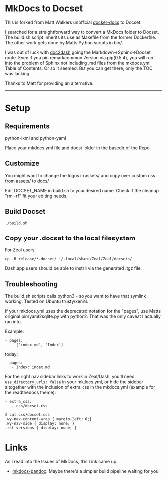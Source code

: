 # MkDocs to Docset

This is forked from Matt Walkers unofficial [docker-docs](https://github.com/MWers/docker-docset/) to Docset.

I searched for a straightforward way to convert a MkDocs folder to Docset. The build.sh script inherits its use as Makefile from the former Dockerfile. The other work gets done by Matts Python scripts in bin/.

I was out of luck with [doc2dash](https://github.com/hynek/doc2dash) going the Markdown->Sphinx->Docset route. Even if you pin remarkcommon Version via pip(0.5.4), you will run into the problem of Sphinx not including .md files from the mkdocs.yml Table of Contents. Or so it seemed. But you can get there, only the TOC was lacking.

Thanks to Matt for providing an alternative.

---- 

# Setup

## Requirements

python-lxml and python-yaml

Place your mkdocs.yml file and docs/ folder in the basedir of the Repo.

## Customize

You might want to change the logos in assets/ and copy over custom css from assets/ to docs/

Edit DOCSET_NAME in build.sh to your desired name. Check if the cleanup "rm -rf" fit your editing needs.

## Build Docset

```
./build.sh
```

## Copy your .docset to the local filesystem

For Zeal users:

```
cp -R release/*.docset/ ~/.local/share/Zeal/Zeal/docsets/
```

Dash.app users should be able to install via the generated .tgz file.

## Troubleshooting

The build.sh scripts calls python3 - so you want to have that symlink working. Tested on Ubuntu trusty/xenial.

If your mkdocs.yml uses the deprecated notation for the "pages", use Matts original bin/yaml2sqlite.py with python2. That was the only caveat I actually ran into.

Example:

```
- pages:
   - ['index.md', 'Index']
```

today:

```
- pages:
   - Index: index.md
```

For the right nav sidebar links to work in Zeal/Dash, you'll need `use_directory_urls: false` in your mkdocs.yml, or hide the sidebar altogether with the inclusion of extra_css in the mkdocs.yml (example for the readthedocs theme):

```
- extra_css:
   - css/docset.css
```

```
$ cat css/docset.css 
.wy-nav-content-wrap { margin-left: 0;}
.wy-nav-side { display: none; }
.rst-versions { display: none; }
```

# Links

As I read into the Issues of MkDocs, this Link came up:

* [mkdocs-pandoc](https://github.com/jgrassler/mkdocs-pandoc): Maybe there's a simpler build pipeline waiting for you

